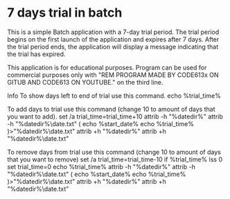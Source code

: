 # 7 days trial in batch
This is a simple Batch application with a 7-day trial period. The trial period begins on the first launch of the application and expires after 7 days. After the trial period ends, the application will display a message indicating that the trial has expired.

This application is for educational purposes.
Program can be used for commercial purposes only with "REM PROGRAM MADE BY CODE613x ON GITUB AND CODE613 ON YOUTUBE." on the third line.

Info
To show days left to end of trial use this command.
  echo %trial_time%


To add days to trial use this command (change 10 to amount of days that you want to add).
set /a trial_time=trial_time+10
attrib -h "%datedir%"
attrib -h "%datedir%\date.txt"
(
echo %start_date%
echo %trial_time%
)>"%datedir%\date.txt"
attrib +h "%datedir%"
attrib +h "%datedir%\date.txt"

To remove days from trial use this command (change 10 to amount of days that you want to remove)
set /a trial_time=trial_time-10
if %trial_time% lss 0 set trial_time=0
echo %trial_time%
    attrib -h "%datedir%"
    attrib -h "%datedir%\date.txt"
    (
    echo %start_date%
    echo %trial_time%
    )>"%datedir%\date.txt"
    attrib +h "%datedir%"
    attrib +h "%datedir%\date.txt"

